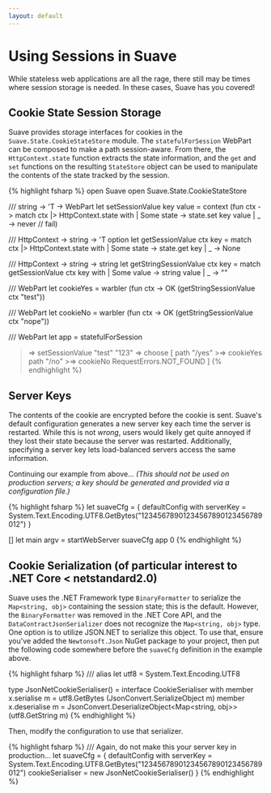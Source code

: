 ```yaml
---
layout: default
---
```


Using Sessions in Suave
=======================

While stateless web applications are all the rage, there still may be times where session storage is needed. In these cases, Suave has you covered!

Cookie State Session Storage
----------------------------

Suave provides storage interfaces for cookies in the `Suave.State.CookieStateStore` module.  The `statefulForSession` WebPart can be composed to make a path session-aware.  From there, the `HttpContext.state` function extracts the state information, and the `get` and `set` functions on the resulting `StateStore` object can be used to manipulate the contents of the state tracked by the session.

{% highlight fsharp %}
open Suave
open Suave.State.CookieStateStore

/// string -> 'T -> WebPart
let setSessionValue key value = context (fun ctx ->
  match ctx |> HttpContext.state with
  | Some state -> state.set key value
  | _ -> never // fail)

/// HttpContext -> string -> 'T option
let getSessionValue ctx key =
  match ctx |> HttpContext.state with
  | Some state -> state.get key
  | _ -> None

/// HttpContext -> string -> string
let getStringSessionValue ctx key = 
  match getSessionValue ctx key with
  | Some value -> string value
  | _ -> ""

/// WebPart
let cookieYes = warbler (fun ctx -> OK (getStringSessionValue ctx "test"))

/// WebPart
let cookieNo = warbler (fun ctx -> OK (getStringSessionValue ctx "nope"))

/// WebPart
let app =
  statefulForSession
  >=> setSessionValue "test" "123"
  >=> choose [
        path "/yes" >=> cookieYes
        path "/no" >=> cookieNo
        RequestErrors.NOT_FOUND
        ]
{% endhighlight %}

Server Keys
-----------

The contents of the cookie are encrypted before the cookie is sent. Suave's default configuration generates a new server key each time the server is restarted. While this is not _wrong_, users would likely get quite annoyed if they lost their state because the server was restarted. Additionally, specifying a server key lets load-balanced servers access the same information.

Continuing our example from above... _(This should not be used on production servers; a key should be generated and provided via a configuration file.)_

{% highlight fsharp %}
let suaveCfg =
  { defaultConfig with
      serverKey = System.Text.Encoding.UTF8.GetBytes("12345678901234567890123456789012")
    }

[<EntryPoint>]
let main argv = 
  startWebServer suaveCfg app
  0 
{% endhighlight %}

Cookie Serialization (of particular interest to .NET Core < netstandard2.0)
---------------------------------------------------------------------------

Suave uses the .NET Framework type `BinaryFormatter` to serialize the `Map<string, obj>` containing the session state; this is the default. However, the `BinaryFormatter` was removed in the .NET Core API, and the `DataContractJsonSerializer` does not recognize the `Map<string, obj>` type. One option is to utilize JSON.NET to serialize this object. To use that, ensure you've added the `Newtonsoft.Json` NuGet package to your project, then put the following code somewhere before the `suaveCfg` definition in the example above.

{% highlight fsharp %}
/// alias
let utf8 = System.Text.Encoding.UTF8

type JsonNetCookieSerialiser() =
  interface CookieSerialiser with
    member x.serialise m =
      utf8.GetBytes (JsonConvert.SerializeObject m)
    member x.deserialise m =
      JsonConvert.DeserializeObject<Map<string, obj>> (utf8.GetString m)
{% endhighlight %}

Then, modify the configuration to use that serializer.

{% highlight fsharp %}
/// Again, do not make this your server key in production...
let suaveCfg =
  { defaultConfig with
      serverKey = System.Text.Encoding.UTF8.GetBytes("12345678901234567890123456789012")
      cookieSerialiser = new JsonNetCookieSerialiser()
    }
{% endhighlight %}